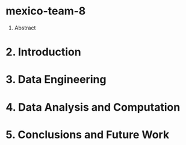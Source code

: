 # mexico-team-8
1. Abstract
# 2. Introduction
# 3. Data Engineering
# 4. Data Analysis and Computation
# 5. Conclusions and Future Work
